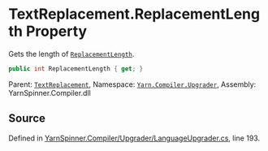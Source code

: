 # TextReplacement.ReplacementLength Property

Gets the length of [`ReplacementLength`](/api/csharp/yarn.compiler.upgrader/textreplacement.replacementlength.md).


```csharp
public int ReplacementLength { get; }
```



<div class="class-metadata">

Parent: [`TextReplacement`](/api/csharp/yarn.compiler.upgrader/textreplacement.md), Namespace: [`Yarn.Compiler.Upgrader`](/api/csharp/yarn.compiler.upgrader/README.md), Assembly: YarnSpinner.Compiler.dll
</div>

## Source
Defined in [YarnSpinner.Compiler/Upgrader/LanguageUpgrader.cs](https://github.com/YarnSpinnerTool/YarnSpinner//blob/develop/YarnSpinner.Compiler/Upgrader/LanguageUpgrader.cs#L193), line 193.
